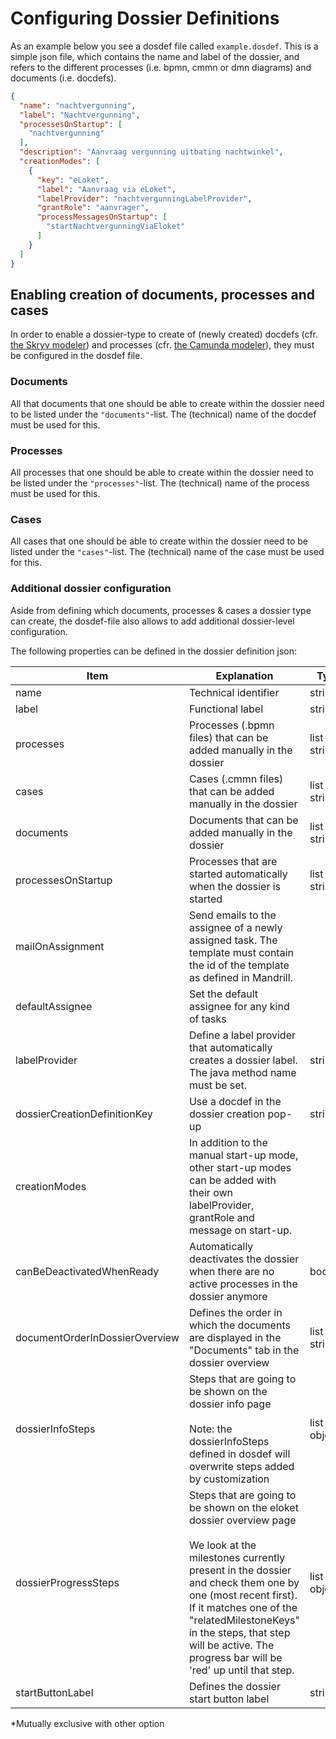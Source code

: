 # Configuring Dossier Definitions

As an example below you see a dosdef file called `example.dosdef`. This is a simple json file, which contains the name and label of the dossier, and refers to the different processes (i.e. bpmn, cmmn or dmn diagrams) and documents (i.e. docdefs).

``` JSON
{
  "name": "nachtvergunning",
  "label": "Nachtvergunning",
  "processesOnStartup": [
    "nachtvergunning"
  ],
  "description": "Aanvraag vergunning uitbating nachtwinkel",
  "creationModes": [
    {
      "key": "eLoket",
      "label": "Aanvraag via eLoket",
      "labelProvider": "nachtvergunningLabelProvider",
      "grantRole": "aanvrager",
      "processMessagesOnStartup": [
        "startNachtvergunningViaEloket"
      ]
    }
  ]
}
```

## Enabling creation of documents, processes and cases
In order to enable a dossier-type to create of (newly created) docdefs (cfr. [the Skryv modeler](doc:the-skryv-modeler)) and processes (cfr. [the Camunda modeler](doc:the-camunda-modeler)), they must be configured in the dosdef file.

### Documents
All that documents that one should be able to create within the dossier need to be listed under the `"documents"`-list. The (technical) name of the docdef must be used for this.

### Processes
All processes that one should be able to create within the dossier need to be listed under the `"processes"`-list. The (technical) name of the process must be used for this.

### Cases
All cases that one should be able to create within the dossier need to be listed under the `"cases"`-list. The (technical) name of the case must be used for this.

### Additional dossier configuration
Aside from defining which documents, processes & cases a dossier type can create, the dosdef-file also allows to add additional dossier-level configuration.

The following properties can be defined in the dossier definition json:

|  Item   |  Explanation   | Type    |  Example   |  Mandatory?    |
| --- | --- | --- | --- | --- |
| name | Technical identifier | string | "dossier\_name" | Yes |
| label | Functional label | string | "Name of the dossier" | Yes |
| processes | Processes (.bpmn files) that can be added manually in the dossier | list of strings | \["process\_1", "process\_2"\] | Yes\* |
| cases | Cases (.cmmn files) that can be added manually in the dossier | list of strings | \["case\_1", "case\_2"\] |     |
| documents | Documents that can be added manually in the dossier | list of strings | \["document\_1"\] |     |
| processesOnStartup | Processes that are started automatically when the dossier is started | list of strings | \["bulk\_print"\] | Yes\* |
| mailOnAssignment | Send emails to the assignee of a newly assigned task. The template must contain the id of the template as defined in Mandrill. |     | {"enabled": true,  <br>"template": "viaa-task-notification"} |     |
| defaultAssignee | Set the default assignee for any kind of tasks |     | {"enabled": false,  <br>"assignee": "jimmy"} |     |
| labelProvider | Define a label provider that automatically creates a dossier label. The java method name must be set. | string | "nameOfTheLabelProvider" |     |
| dossierCreationDefinitionKey | Use a docdef in the dossier creation pop-up | string | "document\_1" |     |
| creationModes | In addition to the manual start-up mode, other start-up modes can be added with their own labelProvider, grantRole and message on start-up. |     | {"key": "eLoket",  <br>"label": "Aanvraag via eLoket",  <br>"labelProvider": "eLoketLabelProvider",  <br>"grantRole": "aanvrager",  <br>"processMessagesOnStartup": \["eloket"\]} |     |
| canBeDeactivatedWhenReady | Automatically deactivates the dossier when there are no active processes in the dossier anymore | boolean | true |     |
| documentOrderInDossierOverview | Defines the order in which the documents are displayed in the "Documents" tab in the dossier overview | list of strings | \["document\_1", "document\_2"\] |     |
| dossierInfoSteps | Steps that are going to be shown on the dossier info page<br><br>Note: the dossierInfoSteps defined in dosdef will overwrite steps added by customization | list of objects | \[{ "title": "step 1", "description": "step 1 description" }, { "title": "step 2", "description": "step 2 description" }\] |     |
| dossierProgressSteps | Steps that are going to be shown on the eloket dossier overview page<br><br>We look at the milestones currently present in the dossier and check them one by one (most recent first). If it matches one of the "relatedMilestoneKeys" in the steps, that step will be active. The progress bar will be 'red' up until that step. | list of objects | \[{  <br>"name": "step 1",  <br>"description": "step 1 description",  <br>"relatedMilestoneKey": "key\_for\_step\_1"  <br>}, {  <br>"title": "step 2",  <br>"description": "step 2 description",  <br>"relatedMilestoneKey": "key\_for\_step\_2"  <br>}\] |     |
| startButtonLabel | Defines the dossier start button label | string | "start new x dossier" |     |


\*Mutually exclusive with other option